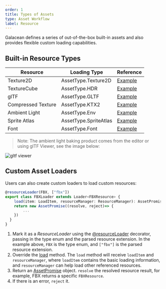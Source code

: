 ```yaml
---
order: 1
title: Types of Assets
type: Asset Workflow
label: Resource
---
```


Galacean defines a series of out-of-the-box built-in assets and also provides flexible custom loading capabilities.

## Built-in Resource Types

| Resource     | Loading Type           | Reference                                                                  |
| ------------ | ----------------------- | -------------------------------------------------------------------------- |
| Texture2D    | AssetType.Texture2D    | [Example](https://galacean.antgroup.com/#/examples/latest/wrap-mode)       |
| TextureCube  | AssetType.HDR          | [Example](https://galacean.antgroup.com/#/examples/latest/hdr-loader)      |
| glTF         | AssetType.GLTF         | [Example](https://galacean.antgroup.com/#/examples/latest/gltf-basic)      |
| Compressed Texture | AssetType.KTX2   | [Example](https://galacean.antgroup.com/#/examples/latest/compressed-texture) |
| Ambient Light | AssetType.Env          | [Example](https://galacean.antgroup.com/#/examples/latest/ambient-light)   |
| Sprite Atlas | AssetType.SpriteAtlas  | [Example](https://galacean.antgroup.com/#/examples/latest/sprite-atlas)    |
| Font         | AssetType.Font         | [Example](https://galacean.antgroup.com/#/examples/latest/text-renderer-font) |

> Note: The ambient light baking product comes from the editor or using glTF Viewer, see the image below:

![gltf viewer](https://gw.alipayobjects.com/mdn/rms_7c464e/afts/img/A*9mGbSpQ4HngAAAAAAAAAAAAAARQnAQ)

## Custom Asset Loaders

Users can also create custom loaders to load custom resources:

```typescript
@resourceLoader(FBX, ["fbx"])
export class FBXLoader extends Loader<FBXResource> {
	load(item: LoadItem, resourceManager: ResourceManager): AssetPromise<FBXResource> {
  	return new AssetPromise((resolve, reject)=> {
    	...
    })
  }
}
```

1. Mark it as a _ResourceLoader_ using the [@resourceLoader](/apis/core/#resourceLoader) decorator, passing in the type enum and the parsed resource extension. In the example above, `FBX` is the type enum, and `["fbx"]` is the parsed resource extension.
2. Override the [load](/apis/core/#ResourceManager-load) method. The `load` method will receive `loadItem` and `resourceManager`, where `loadItem` contains the basic loading information, and `resourceManager` can help load other referenced resources.
3. Return an [AssetPromise](/apis/core/#AssetPromise) object. `resolve` the resolved resource result, for example, FBX returns a specific `FBXResource`.
4. If there is an error, `reject` it.
